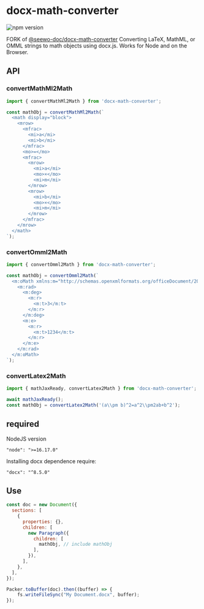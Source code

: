 # docx-math-converter

![npm version](https://img.shields.io/npm/v/@hungknguyen/docx-math-converter)

FORK of [@seewo-doc/docx-math-converter](https://github.com/dolanmiu/docx) Converting LaTeX, MathML, or OMML strings to math objects using docx.js. Works for Node and on the Browser.

## API

### convertMathMl2Math

```js
import { convertMathMl2Math } from 'docx-math-converter';

const mathObj = convertMathMl2Math(`
  <math display="block">
    <mrow>
      <mfrac>
        <mi>a</mi>
        <mi>b</mi>
      </mfrac>
      <mo>=</mo>
      <mfrac>
        <mrow>
          <mi>a</mi>
          <mo>×</mo>
          <mi>m</mi>
        </mrow>
        <mrow>
          <mi>b</mi>
          <mo>×</mo>
          <mi>m</mi>
        </mrow>
      </mfrac>
    </mrow>
  </math>
`);
```

### convertOmml2Math

```js
import { convertOmml2Math } from 'docx-math-converter';

const mathObj = convertOmml2Math(`
  <m:oMath xmlns:m="http://schemas.openxmlformats.org/officeDocument/2006/math">
    <m:rad>
      <m:deg>
        <m:r>
          <m:t>3</m:t>
        </m:r>
      </m:deg>
      <m:e>
        <m:r>
          <m:t>1234</m:t>
        </m:r>
      </m:e>
    </m:rad>
  </m:oMath>
`);
```

### convertLatex2Math

```js
import { mathJaxReady, convertLatex2Math } from 'docx-math-converter';

await mathJaxReady();
const mathObj = convertLatex2Math('(a\\pm b)^2=a^2\\pm2ab+b^2');
```


## required

NodeJS version

```
"node": ">=16.17.0"
```

Installing docx dependence require:
```
"docx": "^8.5.0"
```

## Use

```js
const doc = new Document({
  sections: [
    {
      properties: {},
      children: [
        new Paragraph({
          children: [
            mathObj, // include mathObj
          ],
        }),
      ],
    },
  ],
});

Packer.toBuffer(doc).then((buffer) => {
    fs.writeFileSync("My Document.docx", buffer);
});
```

